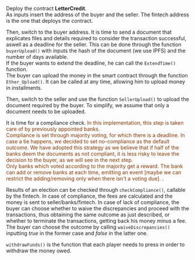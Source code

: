 Deploy the contract **LetterCredit**. \
As inputs insert the address of the buyer and the seller. The fintech address is the one that deploys the contract.

Then, switch to the buyer address. It is time to send a document that explicates files and details required to consider the transaction successful, aswell as a deadline for the seller. This can be done through the function `buyerUpload()` with inputs the hash of the document (we use IPFS) and the number of days available. \
If the buyer wants to extend the deadline, he can call the `ExtendTime()` function. \
The buyer can upload the money in the smart contract through the function `Ether_Upload()`. It can be called at any time, allowing him to upload money in installments.

Then, switch to the seller and use the function `SellerUpload()` to upload the document required by the buyer. To simplify, we assume that only a document needs to be uploaded.

It is time for a compliance check. <span style="color:#873600"> In this implementation, this step is taken care of by previously appointed banks. \
Compliance is set through majority voting, for which there is a deadline. In case a tie happens, we decided to set no-compliance as the default outcome. We have adopted this strategy as we believe that if half of the banks deem the documents as not compliant, it is less risky to leave the decision to the buyer, as we will see in the next step. \
Only banks which voted according to the majority get a reward. The bank can add or remove banks at each time, emitting an event [maybe we can restrict the adding/removing only when there isn't a voting due]. </span>.

Results of an election can be checked through `checkCompliance()`, callable by the fintech. In case of compliance, the fees are calculated and the money is sent to seller/banks/fintech. In case of lack of compliance, the buyer can choose whether to waive the discrepancies and proceed with the transactions, thus obtaining the same outcome as just described, or whether to terminate the transactions, getting back his money minus a fee. The buyer can choose the outcome by calling `waiveDiscrepancies()` inputting *true* in the former case and *false* in the latter one.


`withdrawFunds()` is the function that each player needs to press in order to withdraw the money owed.
